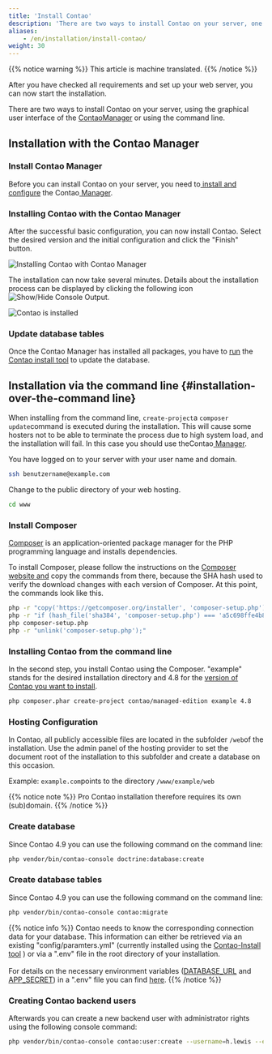```yaml
---
title: 'Install Contao'
description: 'There are two ways to install Contao on your server, one is via the graphical user interface of the Contao Manager and the other is via the command line.'
aliases:
    - /en/installation/install-contao/
weight: 30
---
```


{{% notice warning %}}
This article is machine translated.
{{% /notice %}}

After you have checked all requirements and set up your web server, you can now start the installation.

There are two ways to install Contao on your server, using the graphical user interface of the [ContaoManager](#installation-mit-dem-contao-manager) or using the command line.

## Installation with the Contao Manager

### Install Contao Manager

Before you can install Contao on your server, you need to[ install and configure](../../installation/contao-manager/#contao-manager-installieren) the Contao[ Manager](../../installation/contao-manager/#contao-manager-installieren).

### Installing Contao with the Contao Manager

After the successful basic configuration, you can now install Contao. Select the desired version and the initial configuration and click the "Finish" button.

![Installing Contao with Contao Manager](/de/installation/images/de/contao-per-contao-manager-installieren.png?classes=shadow)

The installation can now take several minutes. Details about the installation process can be displayed by clicking the following icon![Show/Hide Console Output](/de/icons/konsolenausgabe.png?classes=icon).

![Contao is installed](/de/installation/images/de/contao-wird-installiert.png?classes=shadow)

### Update database tables

Once the Contao Manager has installed all packages, you have to [run](../contao-installtool/) the [Contao install tool](../contao-installtool/) to update the database.

## Installation via the command line {#installation-over-the-command line}

When installing from the command line, `create-project`a `composer update`command is executed during the installation. This will cause some hosters not to be able to terminate the process due to high system load, and the installation will fail. In this case you should use theContao[ Manager](#installation-mit-dem-contao-manager).

You have logged on to your server with your user name and domain.

```bash
ssh benutzername@example.com
```

Change to the public directory of your web hosting.

```bash
cd www
```

### Install Composer

[Composer](https://de.wikipedia.org/wiki/Composer_(Paketverwaltung)) is an application-oriented package manager for the PHP programming language and installs dependencies.

To install Composer, please follow the instructions on the [Composer website and](https://getcomposer.org/download/) copy the commands from there, because the SHA hash used to verify the download changes with each version of Composer. At this point, the commands look like this.

```bash
php -r "copy('https://getcomposer.org/installer', 'composer-setup.php');"
php -r "if (hash_file('sha384', 'composer-setup.php') === 'a5c698ffe4b8e849a443b120cd5ba38043260d5c4023dbf93e1558871f1f07f58274fc6f4c93bcfd858c6bd0775cd8d1') { echo 'Installer verified'; } else { echo 'Installer corrupt'; unlink('composer-setup.php'); } echo PHP_EOL;"
php composer-setup.php
php -r "unlink('composer-setup.php');"
```


### Installing Contao from the command line

In the second step, you install Contao using the Composer. "example" stands for the desired installation directory and 
4.8 for the [version of Contao you want to install](https://contao.org/de/download.html).

```bash
php composer.phar create-project contao/managed-edition example 4.8
```


### Hosting Configuration

In Contao, all publicly accessible files are located in the subfolder `/web`of the installation. Use the admin panel of the hosting provider to set the document root of the installation to this subfolder and create a database on this occasion.

Example: `example.com`points to the directory `/www/example/web`

{{% notice note %}}
Pro Contao installation therefore requires its own (sub)domain.
{{% /notice %}}


### Create database

Since Contao 4.9 you can use the following command on the command line:

```bash
php vendor/bin/contao-console doctrine:database:create
``` 


### Create database tables

Since Contao 4.9 you can use the following command on the command line:

```bash
php vendor/bin/contao-console contao:migrate
``` 

{{% notice info %}}
Contao needs to know the corresponding connection data for your database. This information can either be retrieved via 
an existing "config/paramters.yml" (currently installed using the [Contao-Install tool](/en/installation/contao-installtool/) 
) or via a ".env" file in the root directory of your installation.<br><br> 
For details on the necessary environment variables ([DATABASE_URL](https://docs.contao.org/dev/reference/config/#database-url) 
and [APP_SECRET](https://docs.contao.org/dev/reference/config/#app-secret)) in a ".env" file you can find 
[here](https://docs.contao.org/dev/getting-started/starting-development/#application-configuration).
{{% /notice %}}


### Creating Contao backend users

Afterwards you can create a new backend user with administrator rights using the following console command:

```bash
php vendor/bin/contao-console contao:user:create --username=h.lewis --email=hlewis@demo.org --password=mypass --language=en --admin

``` 



